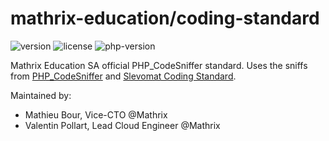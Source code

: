 # mathrix-education/coding-standard
![version]
![license]
![php-version]

[version]: https://img.shields.io/packagist/v/mathrix-education/coding-standard?style=flat-square
[license]: https://img.shields.io/packagist/l/mathrix-education/coding-standard?style=flat-square
[php-version]: https://img.shields.io/packagist/php-v/mathrix-education/coding-standard?style=flat-square

Mathrix Education SA official PHP_CodeSniffer standard. Uses the sniffs from [PHP_CodeSniffer][1] and
[Slevomat Coding Standard][2].

Maintained by:
- Mathieu Bour, Vice-CTO @Mathrix
- Valentin Pollart, Lead Cloud Engineer @Mathrix

[1]: https://github.com/squizlabs/PHP_CodeSniffer 
[2]: https://github.com/slevomat/coding-standard
